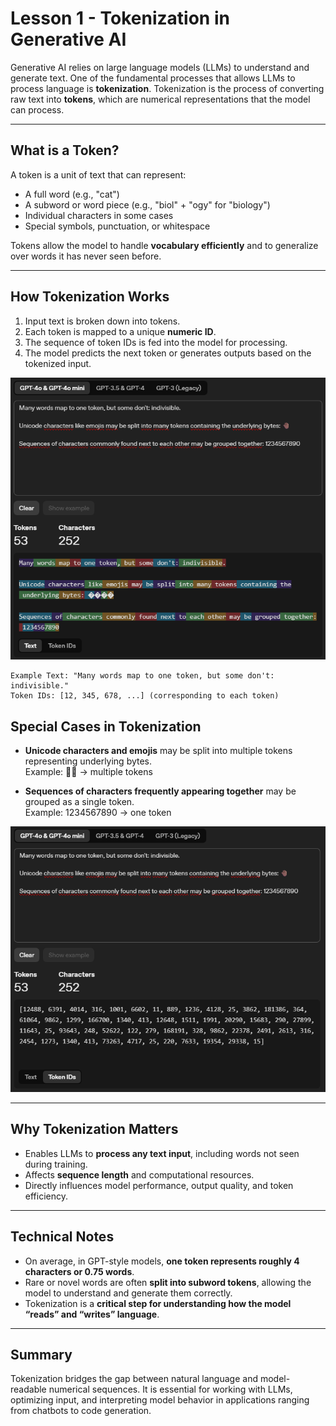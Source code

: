 # Lesson 1 - Tokenization in Generative AI

Generative AI relies on large language models (LLMs) to understand and generate text. One of the fundamental processes that allows LLMs to process language is **tokenization**. Tokenization is the process of converting raw text into **tokens**, which are numerical representations that the model can process.

---

## What is a Token?

A token is a unit of text that can represent:

- A full word (e.g., "cat")
- A subword or word piece (e.g., "biol" + "ogy" for "biology")
- Individual characters in some cases
- Special symbols, punctuation, or whitespace

Tokens allow the model to handle **vocabulary efficiently** and to generalize over words it has never seen before.

---

## How Tokenization Works

1. Input text is broken down into tokens.
2. Each token is mapped to a unique **numeric ID**.
3. The sequence of token IDs is fed into the model for processing.
4. The model predicts the next token or generates outputs based on the tokenized input.

![Token division illustration](01-introduction-to-genai/images/Input-to-tokens.png)

```text
Example Text: "Many words map to one token, but some don't: indivisible."  
Token IDs: [12, 345, 678, ...] (corresponding to each token)
```

## Special Cases in Tokenization

- **Unicode characters and emojis** may be split into multiple tokens representing underlying bytes.  
  Example: 🤚🏾 → multiple tokens

- **Sequences of characters frequently appearing together** may be grouped as a single token.  
  Example: 1234567890 → one token

![Token IDs illustration](01-introduction-to-genai/images/Input-to-tokens-IDs.png)

---

## Why Tokenization Matters

- Enables LLMs to **process any text input**, including words not seen during training.
- Affects **sequence length** and computational resources.
- Directly influences model performance, output quality, and token efficiency.

---

## Technical Notes

- On average, in GPT-style models, **one token represents roughly 4 characters or 0.75 words**.
- Rare or novel words are often **split into subword tokens**, allowing the model to understand and generate them correctly.
- Tokenization is a **critical step for understanding how the model “reads” and “writes” language**.

---

## Summary

Tokenization bridges the gap between natural language and model-readable numerical sequences. It is essential for working with LLMs, optimizing input, and interpreting model behavior in applications ranging from chatbots to code generation.

